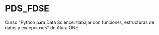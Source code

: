 # PDS_FDSE
Curso "Python para Data Science: trabajar con funciones, estructuras de datos y excepciones" de Alura ONE
